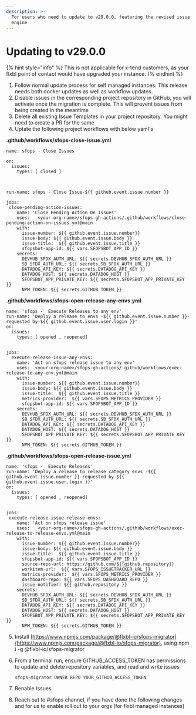 ```yaml
---
description: >-
  For users who need to update to v29.0.0, featuring the revised issue ops
  engine
---
```


# Updating to v29.0.0

{% hint style="info" %}
This is not applicable for x-tend customers, as your flxbl point of contact would have upgraded your instance.
{% endhint %}

1. Follow normal update process for self managed instances. This release needs both docker updates as well as workflow updates.
2. Disable issues in the corresponding project repository in  GitHub, you will activate once the migration is complete. This will prevent issues from being created in the meantime
3. Delete all existing Issue Templates in your project repository. You might need to create a PR for the same
4. Uptate the following project workflows with below yaml's

**.github/workflows/sfops-close-issue.yml**

```
name: sfops - Close Issues

on:
  issues:
    types: [ closed ]



run-name: sfops - Close Issue-${{ github.event.issue.number }}

jobs:
 close-pending-action-issues:
    name: 'Close Pending Action On Issues'
    uses:   <your-org-name>/sfops-gh-actions/.github/workflows/close-pending-action-on-issues.yml@main
    with:
      issue-number: ${{ github.event.issue.number}}
      issue-body: ${{ github.event.issue.body }}
      issue-title:  ${{ github.event.issue.title }} 
      sfopsbot-app-id: ${{ vars.SFOPSBOT_APP_ID }}
    secrets:
      DEVHUB_SFDX_AUTH_URL: ${{ secrets.DEVHUB_SFDX_AUTH_URL }}
      SB_SFDX_AUTH_URL: ${{ secrets.SB_SFDX_AUTH_URL }}
      DATADOG_API_KEY: ${{ secrets.DATADOG_API_KEY }}
      DATADOG_HOST: ${{ secrets.DATADOG_HOST }}
      SFOPSBOT_APP_PRIVATE_KEY: ${{ secrets.SFOPSBOT_APP_PRIVATE_KEY }}
      NPM_TOKEN: ${{ secrets.GITHUB_TOKEN }}    
```

**.github/workflows/sfops-open-release-any-envs.yml**

```
name: 'sfops -  Execute Releases to any env'
run-name: 'Deploy a release to envs -${{ github.event.issue.number }}-requested by-${{ github.event.issue.user.login }}'
on:
  issues:
    types: [ opened , reopened]


jobs:
  execute-release-issue-any-envs:
    name: 'Act on sfops release issue to any env'
    uses:  <your-org-name>/sfops-gh-actions/.github/workflows/exec-release-to-any-env.yml@main
    with:
      issue-number: ${{ github.event.issue.number}}
      issue-body: ${{ github.event.issue.body }}
      issue-title:  ${{ github.event.issue.title }} 
      metrics-provider:  ${{ vars.SFOPS_METRICS_PROVIDER }}
      sfopsbot-app-id: ${{ vars.SFOPSBOT_APP_ID }}
    secrets:
      DEVHUB_SFDX_AUTH_URL: ${{ secrets.DEVHUB_SFDX_AUTH_URL }}
      SB_SFDX_AUTH_URL: ${{ secrets.SB_SFDX_AUTH_URL }}
      DATADOG_API_KEY: ${{ secrets.DATADOG_API_KEY }}
      DATADOG_HOST: ${{ secrets.DATADOG_HOST }}
      SFOPSBOT_APP_PRIVATE_KEY: ${{ secrets.SFOPSBOT_APP_PRIVATE_KEY }}
      NPM_TOKEN: ${{ secrets.GITHUB_TOKEN }}    
```

**.github/workflows/sfops-open-release-issue.yml**

```
name: 'sfops -  Execute Releases'
run-name: 'Deploy a release to release category envs -${{ github.event.issue.number }}-requested by-${{ github.event.issue.user.login }}'
on:
  issues:
    types: [ opened , reopened]


jobs:
 execute-release-issue-release-envs:
    name: 'Act on sfops release issue'
    uses:   <your-org-name>/sfops-gh-actions/.github/workflows/exec-release-to-release-envs.yml@main
    with:
      issue-number: ${{ github.event.issue.number}}
      issue-body: ${{ github.event.issue.body }}
      issue-title:  ${{ github.event.issue.title }} 
      sfopsbot-app-id: ${{ vars.SFOPSBOT_APP_ID }}
      source-repo-url: https://github.com/${{github.repository}}
      workitem-url:  ${{ vars.SFOPS_ISSUETRACKER_URL }}
      metrics-provider:  ${{ vars.SFOPS_METRICS_PROVIDER }}
      dashboard-repo: ${{ vars.SFOPS_DASHBOARD_REPO }}
      issue-notifier: ${{ github.repository }}
    secrets:
      DEVHUB_SFDX_AUTH_URL: ${{ secrets.DEVHUB_SFDX_AUTH_URL }}
      SB_SFDX_AUTH_URL: ${{ secrets.SB_SFDX_AUTH_URL }}
      DATADOG_API_KEY: ${{ secrets.DATADOG_API_KEY }}
      DATADOG_HOST: ${{ secrets.DATADOG_HOST }}
      SFOPSBOT_APP_PRIVATE_KEY: ${{ secrets.SFOPSBOT_APP_PRIVATE_KEY }}
      NPM_TOKEN: ${{ secrets.GITHUB_TOKEN }} 
```



5. Install [https://www.npmjs.com/package/@flxbl-io/sfops-migrator](https://www.npmjs.com/package/@flxbl-io/sfops-migrator), using npm i -g  @flxbl-io/sfops-migrator
6.  From a terminal run, ensure GITHUB\_ACCESS\_TOKEN has permissions to update and delete repository variables, and read and write issues

    ```
    sfops-migrator OWNER REPO YOUR_GITHUB_ACCESS_TOKEN
    ```
7. Renable Issues
8. Reach out to #sfops channel, if you have done the following changes and for us to enable roll out to your orgs (for flxbl managed instances)
